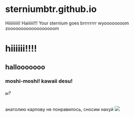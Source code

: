 # sterniumbtr.github.io
Hiiiiiiiiii! Haiiiiii!!! Your sternium goes brrrrrrrr wyoooooooom zoooooooooooooooooom
<h1>hiiiiii!!!!</h1>
<h2>hallooooooo</h2>
<h3>moshi-moshi! kawaii desu!</h3>
<h6>ы?</h6>
анатолию карпову не понравилось, сносим нахуй
<img src=https://media1.tenor.com/m/p2cHZo-BWmgAAAAd/сносимнахуй-непонравилось.gif>
